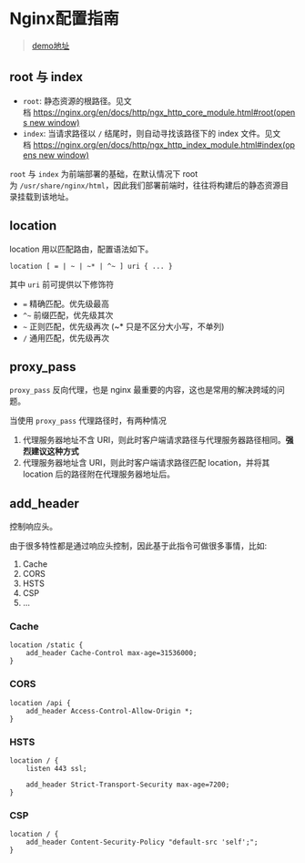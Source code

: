 # Nginx配置指南

> [demo地址](https://github.com/Merlin218/simple-deploy/tree/master/learn-nginx)

## root 与 index

- `root`: 静态资源的根路径。见文档 [https://nginx.org/en/docs/http/ngx_http_core_module.html#root(opens new window)](https://nginx.org/en/docs/http/ngx_http_core_module.html#root)
- `index`: 当请求路径以 `/` 结尾时，则自动寻找该路径下的 index 文件。见文档 [https://nginx.org/en/docs/http/ngx_http_index_module.html#index(opens new window)](https://nginx.org/en/docs/http/ngx_http_index_module.html#index)

`root` 与 `index` 为前端部署的基础，在默认情况下 root 为 `/usr/share/nginx/html`，因此我们部署前端时，往往将构建后的静态资源目录挂载到该地址。

## location

location 用以匹配路由，配置语法如下。

```
location [ = | ~ | ~* | ^~ ] uri { ... }
```

其中 `uri` 前可提供以下修饰符

-   `=` 精确匹配。优先级最高
-   `^~` 前缀匹配，优先级其次
-   `~` 正则匹配，优先级再次 (~* 只是不区分大小写，不单列)
-   `/` 通用匹配，优先级再次

## proxy_pass

`proxy_pass` 反向代理，也是 nginx 最重要的内容，这也是常用的解决跨域的问题。

当使用 `proxy_pass` 代理路径时，有两种情况

1.  代理服务器地址不含 URI，则此时客户端请求路径与代理服务器路径相同。**强烈建议这种方式**
2.  代理服务器地址含 URI，则此时客户端请求路径匹配 location，并将其 location 后的路径附在代理服务器地址后。

## add_header

控制响应头。

由于很多特性都是通过响应头控制，因此基于此指令可做很多事情，比如:

1.  Cache
2.  CORS
3.  HSTS
4.  CSP
5.  ...

### Cache

```
location /static {
    add_header Cache-Control max-age=31536000;
}
```

### CORS

```
location /api {
    add_header Access-Control-Allow-Origin *;
}
```

### HSTS

```
location / {
    listen 443 ssl;

    add_header Strict-Transport-Security max-age=7200;
}
```

### CSP

```
location / {
    add_header Content-Security-Policy "default-src 'self';";
}
```